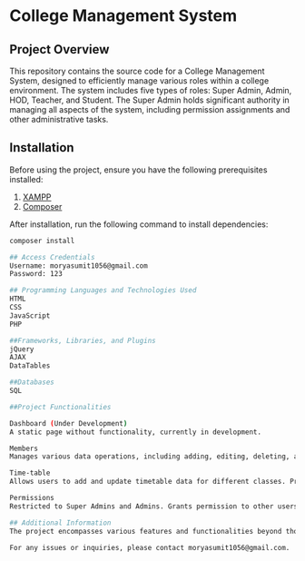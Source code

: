 # College Management System

## Project Overview
This repository contains the source code for a College Management System, designed to efficiently manage various roles within a college environment. The system includes five types of roles: Super Admin, Admin, HOD, Teacher, and Student. The Super Admin holds significant authority in managing all aspects of the system, including permission assignments and other administrative tasks.

## Installation
Before using the project, ensure you have the following prerequisites installed:

1. [XAMPP](https://www.apachefriends.org/index.html)
2. [Composer](https://getcomposer.org/)

After installation, run the following command to install dependencies:

```bash
composer install

## Access Credentials
Username: moryasumit1056@gmail.com
Password: 123

## Programming Languages and Technologies Used
HTML
CSS
JavaScript
PHP

##Frameworks, Libraries, and Plugins
jQuery
AJAX
DataTables

##Databases
SQL

##Project Functionalities

Dashboard (Under Development)
A static page without functionality, currently in development.

Members
Manages various data operations, including adding, editing, deleting, and exporting data in Excel and CSV formats. Utilizes the DataTable library for enhanced data manipulation such as searching and sorting.

Time-table
Allows users to add and update timetable data for different classes. Provides export functionality for timetable data.

Permissions
Restricted to Super Admins and Admins. Grants permission to other users, enabling access to specific pages and functionalities.

## Additional Information
The project encompasses various features and functionalities beyond those mentioned here. Feel free to explore the codebase for a comprehensive understanding.

For any issues or inquiries, please contact moryasumit1056@gmail.com.
